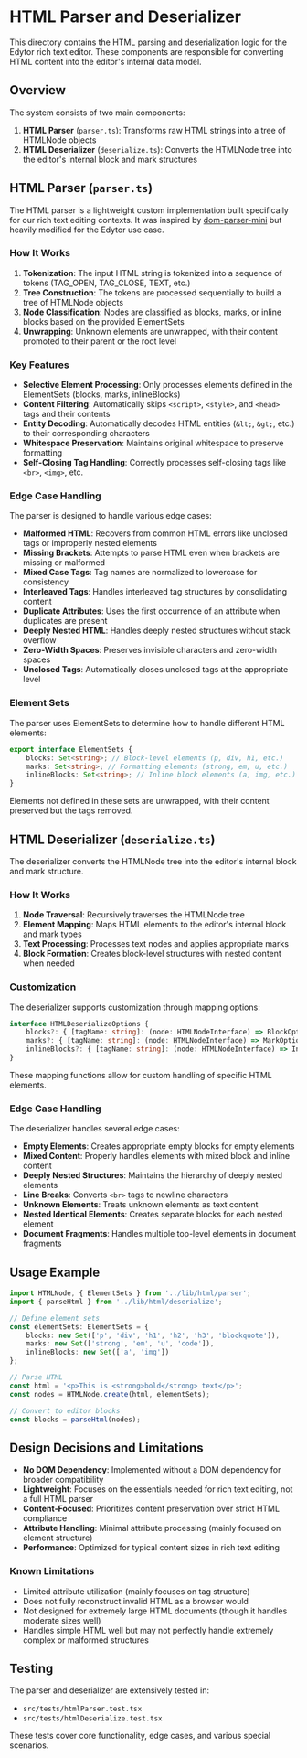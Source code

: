 # HTML Parser and Deserializer

This directory contains the HTML parsing and deserialization logic for the Edytor rich text editor. These components are responsible for converting HTML content into the editor's internal data model.

## Overview

The system consists of two main components:

1. **HTML Parser** (`parser.ts`): Transforms raw HTML strings into a tree of HTMLNode objects
2. **HTML Deserializer** (`deserialize.ts`): Converts the HTMLNode tree into the editor's internal block and mark structures

## HTML Parser (`parser.ts`)

The HTML parser is a lightweight custom implementation built specifically for our rich text editing contexts. It was inspired by [dom-parser-mini](https://github.com/brideo/dom-parser-mini) but heavily modified for the Edytor use case.

### How It Works

1. **Tokenization**: The input HTML string is tokenized into a sequence of tokens (TAG_OPEN, TAG_CLOSE, TEXT, etc.)
2. **Tree Construction**: The tokens are processed sequentially to build a tree of HTMLNode objects
3. **Node Classification**: Nodes are classified as blocks, marks, or inline blocks based on the provided ElementSets
4. **Unwrapping**: Unknown elements are unwrapped, with their content promoted to their parent or the root level

### Key Features

- **Selective Element Processing**: Only processes elements defined in the ElementSets (blocks, marks, inlineBlocks)
- **Content Filtering**: Automatically skips `<script>`, `<style>`, and `<head>` tags and their contents
- **Entity Decoding**: Automatically decodes HTML entities (`&lt;`, `&gt;`, etc.) to their corresponding characters
- **Whitespace Preservation**: Maintains original whitespace to preserve formatting
- **Self-Closing Tag Handling**: Correctly processes self-closing tags like `<br>`, `<img>`, etc.

### Edge Case Handling

The parser is designed to handle various edge cases:

- **Malformed HTML**: Recovers from common HTML errors like unclosed tags or improperly nested elements
- **Missing Brackets**: Attempts to parse HTML even when brackets are missing or malformed
- **Mixed Case Tags**: Tag names are normalized to lowercase for consistency
- **Interleaved Tags**: Handles interleaved tag structures by consolidating content
- **Duplicate Attributes**: Uses the first occurrence of an attribute when duplicates are present
- **Deeply Nested HTML**: Handles deeply nested structures without stack overflow
- **Zero-Width Spaces**: Preserves invisible characters and zero-width spaces
- **Unclosed Tags**: Automatically closes unclosed tags at the appropriate level

### Element Sets

The parser uses ElementSets to determine how to handle different HTML elements:

```typescript
export interface ElementSets {
	blocks: Set<string>; // Block-level elements (p, div, h1, etc.)
	marks: Set<string>; // Formatting elements (strong, em, u, etc.)
	inlineBlocks: Set<string>; // Inline block elements (a, img, etc.)
}
```

Elements not defined in these sets are unwrapped, with their content preserved but the tags removed.

## HTML Deserializer (`deserialize.ts`)

The deserializer converts the HTMLNode tree into the editor's internal block and mark structure.

### How It Works

1. **Node Traversal**: Recursively traverses the HTMLNode tree
2. **Element Mapping**: Maps HTML elements to the editor's internal block and mark types
3. **Text Processing**: Processes text nodes and applies appropriate marks
4. **Block Formation**: Creates block-level structures with nested content when needed

### Customization

The deserializer supports customization through mapping options:

```typescript
interface HTMLDeserializeOptions {
	blocks?: { [tagName: string]: (node: HTMLNodeInterface) => BlockOptions };
	marks?: { [tagName: string]: (node: HTMLNodeInterface) => MarkOptions };
	inlineBlocks?: { [tagName: string]: (node: HTMLNodeInterface) => InlineBlockOptions };
}
```

These mapping functions allow for custom handling of specific HTML elements.

### Edge Case Handling

The deserializer handles several edge cases:

- **Empty Elements**: Creates appropriate empty blocks for empty elements
- **Mixed Content**: Properly handles elements with mixed block and inline content
- **Deeply Nested Structures**: Maintains the hierarchy of deeply nested elements
- **Line Breaks**: Converts `<br>` tags to newline characters
- **Unknown Elements**: Treats unknown elements as text content
- **Nested Identical Elements**: Creates separate blocks for each nested element
- **Document Fragments**: Handles multiple top-level elements in document fragments

## Usage Example

```typescript
import HTMLNode, { ElementSets } from '../lib/html/parser';
import { parseHtml } from '../lib/html/deserialize';

// Define element sets
const elementSets: ElementSets = {
	blocks: new Set(['p', 'div', 'h1', 'h2', 'h3', 'blockquote']),
	marks: new Set(['strong', 'em', 'u', 'code']),
	inlineBlocks: new Set(['a', 'img'])
};

// Parse HTML
const html = '<p>This is <strong>bold</strong> text</p>';
const nodes = HTMLNode.create(html, elementSets);

// Convert to editor blocks
const blocks = parseHtml(nodes);
```

## Design Decisions and Limitations

- **No DOM Dependency**: Implemented without a DOM dependency for broader compatibility
- **Lightweight**: Focuses on the essentials needed for rich text editing, not a full HTML parser
- **Content-Focused**: Prioritizes content preservation over strict HTML compliance
- **Attribute Handling**: Minimal attribute processing (mainly focused on element structure)
- **Performance**: Optimized for typical content sizes in rich text editing

### Known Limitations

- Limited attribute utilization (mainly focuses on tag structure)
- Does not fully reconstruct invalid HTML as a browser would
- Not designed for extremely large HTML documents (though it handles moderate sizes well)
- Handles simple HTML well but may not perfectly handle extremely complex or malformed structures

## Testing

The parser and deserializer are extensively tested in:

- `src/tests/htmlParser.test.tsx`
- `src/tests/htmlDeserialize.test.tsx`

These tests cover core functionality, edge cases, and various special scenarios.

